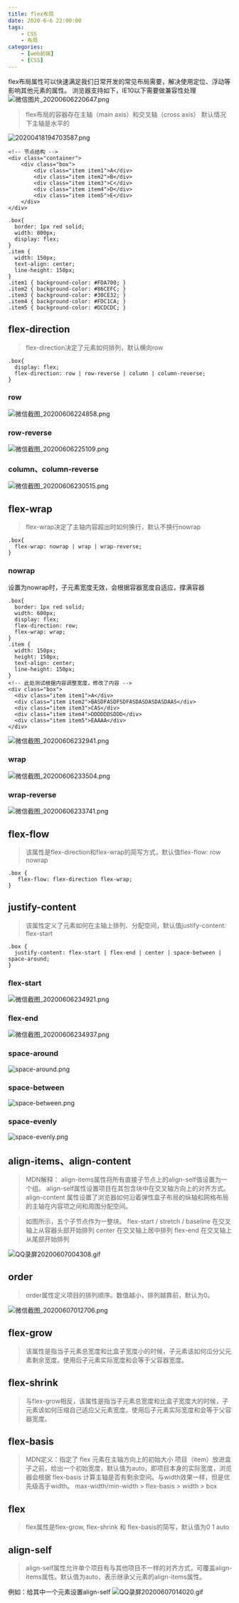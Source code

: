 ```yaml
---
title: flex布局
date: 2020-6-6 22:00:00
tags: 
    - CSS
    - 布局
categories: 
    - [web前端]
    - [CSS]
---
```


flex布局属性可以快速满足我们日常开发的常见布局需要，解决使用定位、浮动等影响其他元素的属性。
浏览器支持如下，IE10以下需要做兼容性处理
![微信图片_20200606220647.png](https://i.loli.net/2020/06/06/W4POw13fCsNdtIx.png)

> flex布局的容器存在主轴（main axis）和交叉轴（cross axis）
> 默认情况下主轴是水平的

![20200418194703587.png](https://i.loli.net/2020/06/06/XFiCfc6VBrS8Yes.png)
```
<!-- 节点结构 -->
<div class="container">
    <div class="box">
        <div class="item item1">A</div>
        <div class="item item2">B</div>
        <div class="item item3">C</div>
        <div class="item item4">D</div>
        <div class="item item5">E</div>
    </div>
</div>

.box{
  border: 1px red solid;
  width: 800px;
  display: flex;
}
.item {
  width: 150px;
  text-align: center;
  line-height: 150px;
}
.item1 { background-color: #FDA700; }
.item2 { background-color: #86CEFC; }
.item3 { background-color: #30CE32; }
.item4 { background-color: #FDC1CA; }
.item5 { background-color: #DCDCDC; }
```

## flex-direction
> flex-direction决定了元素如何排列，默认横向row

```
.box{
  display: flex;
  flex-direction: row | row-reverse | column | column-reverse;
}
```
### row
![微信截图_20200606224858.png](https://i.loli.net/2020/06/06/reJEqxtS1gymWs6.png)

### row-reverse
![微信截图_20200606225109.png](https://i.loli.net/2020/06/06/hkJ8e6n3OQuKNLZ.png)

### column、column-reverse
![微信截图_20200606230515.png](https://i.loli.net/2020/06/06/1iSCJQeYMwsTHoV.png)


## flex-wrap
> flex-wrap决定了主轴内容超出时如何换行，默认不换行nowrap

```
.box{
  flex-wrap: nowrap | wrap | wrap-reverse;
}
```
### nowrap
设置为nowrap时，子元素宽度无效，会根据容器宽度自适应，撑满容器
```
.box{
  border: 1px red solid;
  width: 600px;
  display: flex;
  flex-direction: row;
  flex-wrap: wrap;
}
.item {
  width: 150px;
  height: 150px;
  text-align: center;
  line-height: 150px;
}
<!-- 此处测试根据内容调整宽度，修改了内容 -->
<div class="box">
  <div class="item item1">A</div>
  <div class="item item2">BASDFASDFSDFASDASDASDASDAAS</div>
  <div class="item item3">CAS</div>
  <div class="item item4">DDDDDDSDDD</div>
  <div class="item item5">EAAAA</div>
</div>
```
![微信截图_20200606232941.png](https://i.loli.net/2020/06/06/vt3HnXDc7IdzBbu.png)

### wrap
![微信截图_20200606233504.png](https://i.loli.net/2020/06/06/Y9g5Wfe3IM6w4bX.png)

### wrap-reverse
![微信截图_20200606233741.png](https://i.loli.net/2020/06/06/4CfsLTW3kvX7iOr.png)

## flex-flow
> 该属性是flex-direction和flex-wrap的简写方式，默认值flex-flow: row nowrap

```
.box {
   flex-flow: flex-direction flex-wrap;
}

```
## justify-content
> 该属性定义了元素如何在主轴上排列、分配空间，默认值justify-content: flex-start

```
.box {
  justify-content: flex-start | flex-end | center | space-between | space-around;
}
```
### flex-start
![微信截图_20200606234921.png](https://i.loli.net/2020/06/06/PNXFtaH7CQgdeOK.png)
### flex-end
![微信截图_20200606234937.png](https://i.loli.net/2020/06/06/uFrkfGH9T3AWPtN.png)
### space-around
![space-around.png](https://i.loli.net/2020/06/06/y5xTCjoVZgqlp1A.png)
### space-between
![space-between.png](https://i.loli.net/2020/06/06/t48kbIYG9R27PVa.png)
### space-evenly
![space-evenly.png](https://i.loli.net/2020/06/06/dcUWqk4hngjsZ6F.png)


## align-items、align-content
> MDN解释：
align-items属性将所有直接子节点上的align-self值设置为一个组。 align-self属性设置项目在其包含块中在交叉轴方向上的对齐方式。
align-content 属性设置了浏览器如何沿着弹性盒子布局的纵轴和网格布局的主轴在内容项之间和周围分配空间。

> 如图所示，五个子节点作为一整块。
flex-start / stretch / baseline 在交叉轴上从容器头部开始排列
center 在交叉轴上居中排列
flex-end 在交叉轴上从尾部开始排列

![QQ录屏20200607004308.gif](https://i.loli.net/2020/06/07/6aEkqtFQXpx1POu.gif)


## order
> order属性定义项目的排列顺序。数值越小，排列越靠前，默认为0。

![微信截图_20200607012706.png](https://i.loli.net/2020/06/07/F5Shf4wBmZrAEsC.png)
## flex-grow
> 该属性是指当子元素总宽度和比盒子宽度小的时候，子元素该如何瓜分父元素剩余宽度。使用后子元素实际宽度和会等于父容器宽度。

## flex-shrink
> 与flex-grow相反，该属性是指当子元素总宽度和比盒子宽度大的时候，子元素该如何压缩自己适应父元素宽度。使用后子元素实际宽度和会等于父容器宽度。

## flex-basis
> MDN定义：指定了 flex 元素在主轴方向上的初始大小
项目（item）放进盒子之前，给出一个初始宽度，默认值为auto，即项目本身的实际宽度，浏览器会根据 flex-basis 计算主轴是否有剩余空间。与width效果一样，但是优先级高于width。
max-width/min-width > flex-basis > width > box

## flex
> flex属性是flex-grow, flex-shrink 和 flex-basis的简写，默认值为0 1 auto

## align-self
> align-self属性允许单个项目有与其他项目不一样的对齐方式，可覆盖align-items属性。默认值为auto，表示继承父元素的align-items属性。

例如：给其中一个元素设置align-self
![QQ录屏20200607014020.gif](https://i.loli.net/2020/06/07/QXThYF9CeWdIibB.gif)

